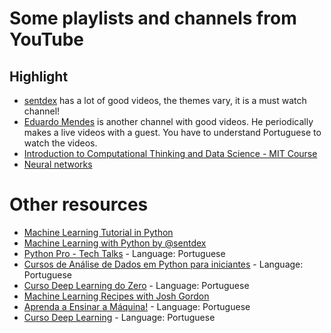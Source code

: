 # Some playlists and channels from YouTube
## Highlight
* [sentdex](https://www.youtube.com/channel/UCfzlCWGWYyIQ0aLC5w48gBQ) has a lot of good videos, the themes vary, it is a must watch channel!
* [Eduardo Mendes](https://www.youtube.com/user/mendesesduardo) is another channel with good videos. He periodically makes a live videos with a guest. You have to understand Portuguese to watch the videos.
* [Introduction to Computational Thinking and Data Science - MIT Course](https://www.youtube.com/playlist?list=PLUl4u3cNGP619EG1wp0kT-7rDE_Az5TNd)
* [Neural networks](https://www.youtube.com/playlist?list=PLZHQObOWTQDNU6R1_67000Dx_ZCJB-3pi)
# Other resources
* [Machine Learning Tutorial in Python](https://www.youtube.com/playlist?list=PL9ooVrP1hQOHUfd-g8GUpKI3hHOwM_9Dn)
* [Machine Learning with Python by @sentdex](https://www.youtube.com/playlist?list=PLQVvvaa0QuDfKTOs3Keq_kaG2P55YRn5v)
* [Python Pro - Tech Talks](https://www.youtube.com/playlist?list=PLA05yVJtRWYSQ0loqX4Er6wIwJ_sU8j3S) - Language: Portuguese
* [Cursos de Análise de Dados em Python para iniciantes](https://www.youtube.com/playlist?list=PLqiFjCF_dtcymXtdjwAP4s7tRoW4CYwnH) - Language: Portuguese
* [Curso Deep Learning do Zero](https://www.youtube.com/playlist?list=PLxWEfWCujM7Y3Xf1bAxpICRlw2jt1a4S7) - Language: Portuguese
* [Machine Learning Recipes with Josh Gordon](https://www.youtube.com/playlist?list=PLOU2XLYxmsIIuiBfYad6rFYQU_jL2ryal)
* [Aprenda a Ensinar a Máquina!](https://www.youtube.com/playlist?list=PLjdDBZW3EmXdWKWIUGcP66lqnOapLDJlf) - Language: Portuguese
* [Curso Deep Learning](https://www.youtube.com/playlist?list=PLSZEVLiOtIgF19_cPrvhJC2bWn-dUh1zB) - Language: Portuguese
